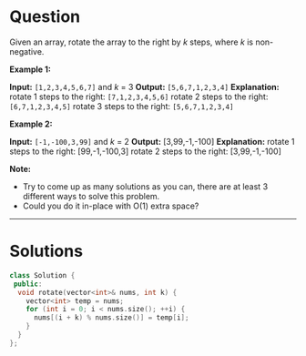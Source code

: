 
# Question

Given an array, rotate the array to the right by  _k_  steps, where _k_ is non-negative.

**Example 1:**

**Input:** `[1,2,3,4,5,6,7]` and _k_ = 3
**Output:** `[5,6,7,1,2,3,4]`
**Explanation:**
rotate 1 steps to the right: `[7,1,2,3,4,5,6]`
rotate 2 steps to the right: `[6,7,1,2,3,4,5]` rotate 3 steps to the right: `[5,6,7,1,2,3,4]`

**Example 2:**

**Input:** `[-1,-100,3,99]` and _k_ = 2
**Output:** [3,99,-1,-100]
**Explanation:**
rotate 1 steps to the right: [99,-1,-100,3]
rotate 2 steps to the right: [3,99,-1,-100]

**Note:**

- Try to come up as many solutions as you can, there are at least 3 different ways to solve this problem.
- Could you do it in-place with O(1) extra space?


-----------

# Solutions

```cpp
class Solution {
 public:
  void rotate(vector<int>& nums, int k) {
    vector<int> temp = nums;
    for (int i = 0; i < nums.size(); ++i) {
      nums[(i + k) % nums.size()] = temp[i];
    }
  }
};
```